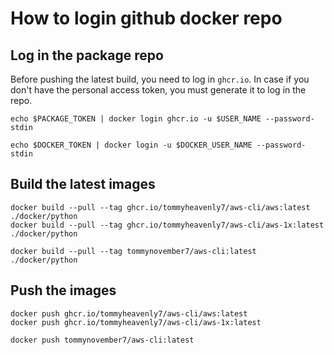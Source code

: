 # How to login github docker repo

## Log in the package repo

Before pushing the latest build, you need to log in `ghcr.io`.
In case if you don't have the personal access token, you must generate
it to log in the repo.

```shell script
echo $PACKAGE_TOKEN | docker login ghcr.io -u $USER_NAME --password-stdin
```

```shell script
echo $DOCKER_TOKEN | docker login -u $DOCKER_USER_NAME --password-stdin
```

## Build the latest images

```shell script
docker build --pull --tag ghcr.io/tommyheavenly7/aws-cli/aws:latest ./docker/python
docker build --pull --tag ghcr.io/tommyheavenly7/aws-cli/aws-1x:latest ./docker/python
```

```shell script
docker build --pull --tag tommynovember7/aws-cli:latest ./docker/python
```

## Push the images

```shell script
docker push ghcr.io/tommyheavenly7/aws-cli/aws:latest
docker push ghcr.io/tommyheavenly7/aws-cli/aws-1x:latest
```

```shell script
docker push tommynovember7/aws-cli:latest
```
